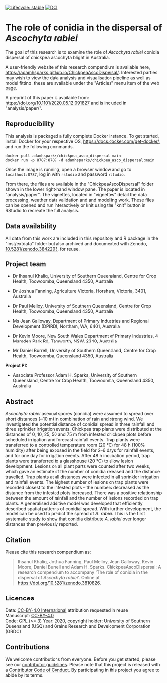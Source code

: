  <!-- badges: start -->
[![Lifecycle: stable](https://img.shields.io/badge/lifecycle-stable-brightgreen.svg)](https://www.tidyverse.org/lifecycle/#stable) [![DOI](https://zenodo.org/badge/241245286.svg)](https://zenodo.org/badge/latestdoi/241245286)
<!-- badges: end -->
  
# The role of conidia in the dispersal of _Ascochyta rabiei_

The goal of this research is to examine the role of _Ascochyta rabiei_ conidia dispersal of chickpea ascochyta blight in Australia.

A user-friendly website of this research compendium is available here, <https://adamhsparks.github.io/ChickpeaAscoDispersal/>.
Interested parties may wish to view the data analysis and visualisation pipeline as well as model fitting, these are available under the "Articles" menu item of the [web page](https://adamhsparks.github.io/ChickpeaAscoDispersal/).

A preprint of this paper is available from: <https://doi.org/10.1101/2020.05.12.091827> and is included in "analysis/paper/".

## Reproducibility

This analysis is packaged a fully complete Docker instance.
To get started, install Docker for your respective OS, https://docs.docker.com/get-docker/, and run the following commands.

```
docker pull adamhsparks/chickpea_asco_dispersal:main
docker run -p 8787:8787 -d adamhsparks/chickpea_asco_dispersal:main
```

Once the image is running, open a browser window and go to `localhost:8787`, log in with `rstudio` and password `rstudio`.

From there, the files are available in the "ChickpeaAscoDispersal" folder shown in the lower right-hand window pane.
The paper is located in "analysis/paper".
The vignettes, located in "vignettes" detail the data processing, weather data validation and and modelling work.
These files can be opened and run interactively or knit using the "knit" button in RStudio to recreate the full analysis.

## Data availability

All data from this work are included in this repository and R package in the "inst/extdata" folder but also archived and documented with Zenodo, [10.5281/zenodo.3842293](https://doi.org/10.5281/zenodo.3842293), for reuse.

## Project team

- Dr Ihsanul Khaliq, University of Southern Queensland, Centre for Crop Health, Toowoomba, Queensland 4350, Australia

- Dr Joshua Fanning, Agriculture Victoria, Horsham, Victoria, 3401, Australia

- Dr Paul Melloy, University of Southern Queensland, Centre for Crop Health, Toowoomba, Queensland 4350, Australia

- Ms Jean Galloway, Department of Primary Industries and Regional Development (DPIRD), Northam, WA, 6401, Australia

- Dr Kevin Moore, New South Wales Department of Primary Industries, 4 Marsden Park Rd, Tamworth, NSW, 2340, Australia

- Mr Daniel Burrell, University of Southern Queensland, Centre for Crop Health, Toowoomba, Queensland 4350, Australia

**Project PI:**

- Associate Professor Adam H. Sparks, University of Southern Queensland, Centre for Crop Health, Toowoomba, Queensland 4350, Australia

## Abstract

_Ascochyta rabiei_ asexual spores (conidia) were assumed to spread over short distances (~10 m) in combination of rain and strong wind. We investigated the potential distance of conidial spread in three rainfall and three sprinkler irrigation events. Chickpea trap plants were distributed at the distances of 0, 10, 25, 50 and 75 m from infested chickpea plots before scheduled irrigation and forecast rainfall events. Trap plants were transferred to a controlled temperature room (20 °C) for 48 h (100% humidity) after being exposed in the field for 2–6 days for rainfall events, and for one day for irrigation events. After 48 h incubation period, trap plants were transferred to a glasshouse (20 °C) to allow lesion development. Lesions on all plant parts were counted after two weeks, which gave an estimate of the number of conidia released and the distance travelled. Trap plants at all distances were infected in all sprinkler irrigation and rainfall events. The highest number of lesions on trap plants were recorded closest to the infested plots – the numbers decreased as the distance from the infested plots increased. There was a positive relationship between the amount of rainfall and the number of lesions recorded on trap plants. A generalised additive model was developed that efficiently described spatial patterns of conidial spread. With further development, the model can be used to predict the spread of _A. rabiei_. This is the first systematic study to show that conidia distribute _A. rabiei_ over longer distances than previously reported.

## Citation

Please cite this research compendium as:  

> Ihsanul Khaliq, Joshua Fanning, Paul Melloy, Jean Galloway, Kevin Moore, Daniel Burrell and Adam H. Sparks. ChickpeaAscoDispersal: A research compendium to accompany 'The role of conidia in the dispersal of _Ascochyta rabiei_'. Online at https://doi.org/10.5281/zenodo.3810826.

## Licences

Data: [CC-BY-4.0 International](http://creativecommons.org/licenses/by/4.0/legalcode) attribution requested in reuse  
Manuscript: [CC-BY-4.0](https://creativecommons.org/licenses/by/4.0/)  
Code: [GPL (>= 3)](https://opensource.org/licenses/GPL-3.0)
Year: 2020, copyright holder: University of Southern Queensland (USQ) and Grains Research and Development Corporation (GRDC)

## Contributions

We welcome contributions from everyone.
Before you get started, please see our [contributor guidelines](CONTRIBUTING.html).
Please note that this project is released with a [Contributor Code of Conduct](CONDUCT.html).
By participating in this project you agree to abide by its terms.
